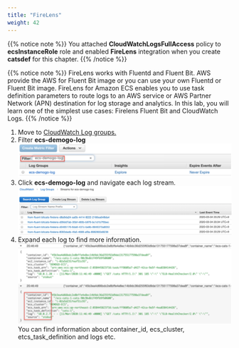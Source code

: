 ```yaml
---
title: "FireLens"
weight: 42
---
```


{{% notice note %}}
You attached **CloudWatchLogsFullAccess** policy to **ecsInstanceRole** role and enabled **FireLens** integration when you create **catsdef** for this chapter. 
{{% /notice %}}

{{% notice note %}}
FireLens works with Fluentd and Fluent Bit. AWS provide the AWS for Fluent Bit image or you can use your own Fluentd or Fluent Bit image. FireLens for Amazon ECS enables you to use task definition parameters to route logs to an AWS service or AWS Partner Network (APN) destination for log storage and analytics. In this lab, you will learn one of the simplest use cases: Firelens Fluent Bit and CloudWatch Logs. 
{{% /notice %}}

1)	Move to [CloudWatch Log groups.](https://ap-northeast-2.console.aws.amazon.com/cloudwatch/home?region=ap-northeast-2#logs:)
2)	Filter **ecs-demogo-log**
![FilterLogGroups](../../../static/images/monitoring/firelens_1.svg)
3)	Click **ecs-demogo-log** and navigate each log stream.
![LogStream](../../../static/images/monitoring/firelens_2.png)
4)	Expand each log to find more information. 
![DetailLogs](../../../static/images/monitoring/firelens_3.svg)
You can find information about container_id, ecs_cluster, etcs_task_definition and logs etc. 

